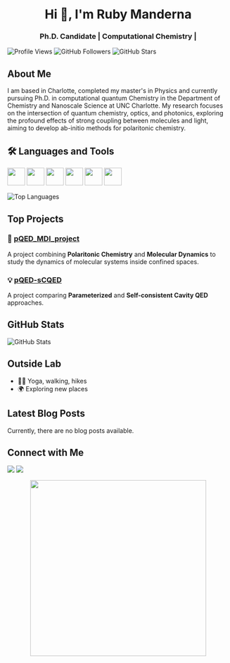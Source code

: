 <h1 align="center">Hi 👋, I'm Ruby Manderna</h1>
<h3 align="center"> Ph.D. Candidate | Computational Chemistry | </h3>

![Profile Views](https://komarev.com/ghpvc/?username=rubymanderna&color=blueviolet)
![GitHub Followers](https://img.shields.io/github/followers/rubymanderna?style=social)
![GitHub Stars](https://img.shields.io/github/stars/rubymanderna?style=social)

## About Me

I am based in Charlotte, completed my master's in Physics and currently pursuing Ph.D. in computational quantum Chemistry in the Department of Chemistry and Nanoscale Science at UNC Charlotte. My research focuses on the intersection of quantum chemistry, optics, and photonics, exploring the profound effects of strong coupling between molecules and light, aiming to develop ab-initio methods for polaritonic chemistry. 

## 🛠️ Languages and Tools
<p>
  <img src="https://cdn.jsdelivr.net/gh/devicons/devicon/icons/python/python-original.svg" width="40"/>
  <img src="https://cdn.jsdelivr.net/gh/devicons/devicon/icons/cplusplus/cplusplus-original.svg" width="40"/>
  <img src="https://cdn.jsdelivr.net/gh/devicons/devicon/icons/git/git-original.svg" width="40"/>
  <img src="https://cdn.jsdelivr.net/gh/devicons/devicon/icons/docker/docker-original.svg" width="40"/>
  <img src="https://cdn.jsdelivr.net/gh/devicons/devicon/icons/html5/html5-original.svg" width="40"/>
  <img src="https://cdn.jsdelivr.net/gh/devicons/devicon/icons/matlab/matlab-original.svg" width="40"/>
</p>

![Top Languages](https://github-readme-stats.vercel.app/api/top-langs/?username=rubymanderna&layout=compact&theme=radical)


## Top Projects 
### 🔬 [pQED_MDI_project](https://github.com/rubymanderna/pQED_MDI_project)  
A project combining **Polaritonic Chemistry** and **Molecular Dynamics** to study the dynamics of molecular systems inside confined spaces.  

### 💡 [pQED-sCQED](https://github.com/rubymanderna/SCQED-PCQED.git)  
A project comparing **Parameterized** and **Self-consistent Cavity QED** approaches.   

## GitHub Stats

![GitHub Stats](https://github-readme-stats.vercel.app/api?username=rubymanderna&show_icons=true&theme=radical)


## Outside Lab
- 🏃‍♀️ Yoga, walking, hikes 
- 🌍 Exploring new places

## Latest Blog Posts

Currently, there are no blog posts available.

## Connect with Me
<p>
  <a href="[https://www.linkedin.com/in/rubymanderna/](www.linkedin.com/in/ruby-manderna-129bb0190)"><img src="https://img.shields.io/badge/LinkedIn-blue?logo=linkedin&logoColor=white" /></a>
  <a href="rmandern@charlotte.edu"><img src="https://img.shields.io/badge/Gmail-red?logo=gmail&logoColor=white" /></a>
</p>

<p align="center">
  <img src="https://media.giphy.com/media/qgQUggAC3Pfv687qPC/giphy.gif" width="400"/>
</p>
